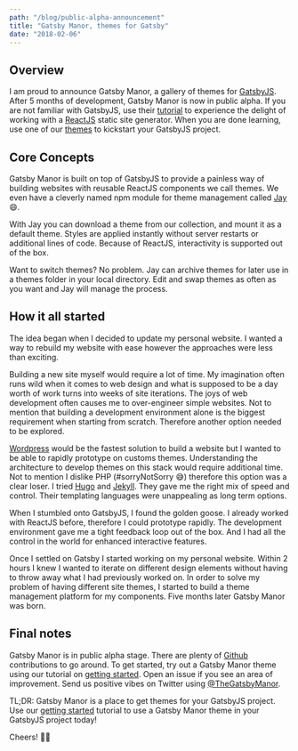 ```yaml
---
path: "/blog/public-alpha-announcement"
title: "Gatsby Manor, themes for Gatsby"
date: "2018-02-06"
---
```


## Overview
I am proud to announce Gatsby Manor, a gallery of themes for [GatsbyJS](https://www.gatsbyjs.org/).
After 5 months of development, Gatsby Manor is now in public alpha. If you are not
familiar with GatsbyJS, use their [tutorial](https://www.gatsbyjs.org/tutorial/)
to experience the delight of working with a [ReactJS](https://reactjs.org/)
static site generator. When you are done learning, use one of
our [themes](/themes) to kickstart your GatsbyJS project.

## Core Concepts
Gatsby Manor is built on top of GatsbyJS to provide a painless way of building
websites with reusable ReactJS components we call themes. We even have a
cleverly named npm module for theme management called [Jay](https://github.com/gatsbymanor/gatsby-jay)
😄.

With Jay you can download a theme from our collection, and mount it as a
default theme. Styles are applied instantly without server restarts or
additional lines of code. Because of ReactJS, interactivity is supported out
of the box.

Want to switch themes? No problem. Jay can archive themes for later use in
a themes folder in your local directory. Edit and swap themes as often as you
want and Jay will manage the process.

## How it all started
The idea began when I decided to update my personal website. I wanted a way
to rebuild my website with ease however the approaches were less than
exciting.

Building a new site myself would require a lot of time. My imagination often
runs wild when it comes to web design and what is supposed to be a day worth
of work turns into weeks of site iterations. The joys of web development often
causes me to over-engineer simple websites. Not to mention that building a development environment
alone is the biggest requirement when starting from scratch. Therefore another option
needed to be explored.

[Wordpress](https://wordpress.org/) would be the fastest solution to build a website but I wanted to be
able to rapidly prototype on customs themes. Understanding the
architecture to develop themes on this stack would require additional time. Not to
mention I dislike PHP (#sorryNotSorry 😅) therefore this option was a clear loser.
I tried [Hugo](https://gohugo.io/) and [Jekyll](https://jekyllrb.com/). They gave me the right mix of speed and control. Their
templating languages were unappealing as long term options.

When I stumbled onto GatsbyJS, I found the golden goose. I already worked
with ReactJS before, therefore I could prototype rapidly. The development
environment gave me a tight feedback loop out of the box. And I had all the
control in the world for enhanced interactive features.

Once I settled on Gatsby I started working on my personal website.
Within 2 hours I knew I wanted to iterate on different design elements
without having to throw away what I had previously worked on.
In order to solve my problem of having different site themes, I started to
build a theme management platform for my components. Five months later Gatsby
Manor was born.

## Final notes
Gatsby Manor is in public alpha stage. There are plenty of
[Github]() contributions to go around. To get started, try out a Gatsby Manor theme using
our tutorial on [getting started](/docs/quick-start/getting-started). Open
an issue if you see an area of improvement. Send us positive vibes on Twitter
using [@TheGatsbyManor](https://twitter.com/TheGatsbyManor).

TL;DR: Gatsby Manor is a place to get themes for your GatsbyJS
project. Use our [getting started](/docs/quick-start/getting-started)
tutorial to use a Gatsby Manor theme in your GatsbyJS project today!

Cheers! 🎉🎊
